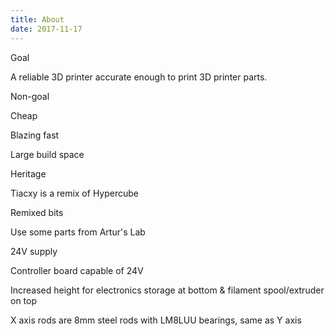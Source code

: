 ```yaml
---
title: About
date: 2017-11-17
---
```


Goal

A reliable 3D printer accurate enough to print 3D printer parts.

Non-goal

Cheap

Blazing fast

Large build space

Heritage

Tiacxy is a remix of Hypercube

Remixed bits

Use some parts from Artur's Lab

24V supply

Controller board capable of 24V

Increased height for electronics storage at bottom & filament spool/extruder on top

X axis rods are 8mm steel rods with LM8LUU bearings, same as Y axis

